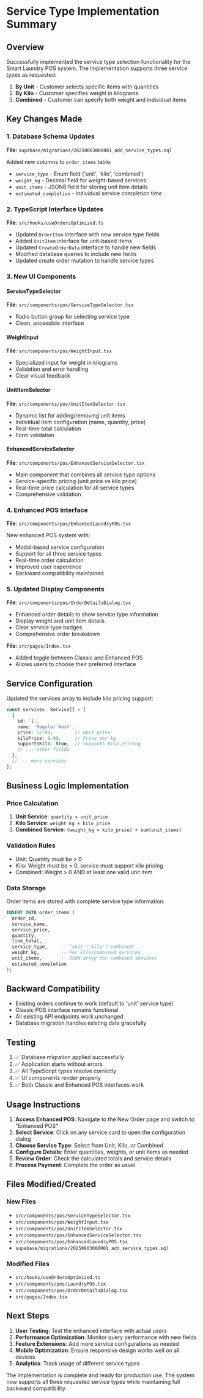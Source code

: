 # Service Type Implementation Summary

## Overview

Successfully implemented the service type selection functionality for the Smart Laundry POS system. The implementation supports three service types as requested:

1. **By Unit** - Customer selects specific items with quantities
2. **By Kilo** - Customer specifies weight in kilograms  
3. **Combined** - Customer can specify both weight and individual items

## Key Changes Made

### 1. Database Schema Updates

**File**: `supabase/migrations/20250803000001_add_service_types.sql`

Added new columns to `order_items` table:
- `service_type` - Enum field ('unit', 'kilo', 'combined')
- `weight_kg` - Decimal field for weight-based services
- `unit_items` - JSONB field for storing unit item details
- `estimated_completion` - Individual service completion time

### 2. TypeScript Interface Updates

**File**: `src/hooks/useOrdersOptimized.ts`

- Updated `OrderItem` interface with new service type fields
- Added `UnitItem` interface for unit-based items
- Updated `CreateOrderData` interface to handle new fields
- Modified database queries to include new fields
- Updated create order mutation to handle service types

### 3. New UI Components

#### ServiceTypeSelector
**File**: `src/components/pos/ServiceTypeSelector.tsx`
- Radio button group for selecting service type
- Clean, accessible interface

#### WeightInput  
**File**: `src/components/pos/WeightInput.tsx`
- Specialized input for weight in kilograms
- Validation and error handling
- Clear visual feedback

#### UnitItemSelector
**File**: `src/components/pos/UnitItemSelector.tsx`
- Dynamic list for adding/removing unit items
- Individual item configuration (name, quantity, price)
- Real-time total calculation
- Form validation

#### EnhancedServiceSelector
**File**: `src/components/pos/EnhancedServiceSelector.tsx`
- Main component that combines all service type options
- Service-specific pricing (unit price vs kilo price)
- Real-time price calculation for all service types
- Comprehensive validation

### 4. Enhanced POS Interface

**File**: `src/components/pos/EnhancedLaundryPOS.tsx`

New enhanced POS system with:
- Modal-based service configuration
- Support for all three service types
- Real-time order calculation
- Improved user experience
- Backward compatibility maintained

### 5. Updated Display Components

**File**: `src/components/pos/OrderDetailsDialog.tsx`
- Enhanced order details to show service type information
- Display weight and unit item details
- Clear service type badges
- Comprehensive order breakdown

**File**: `src/pages/Index.tsx`  
- Added toggle between Classic and Enhanced POS
- Allows users to choose their preferred interface

## Service Configuration

Updated the services array to include kilo pricing support:

```typescript
const services: Service[] = [
  { 
    id: '1', 
    name: 'Regular Wash', 
    price: 12.99,        // Unit price
    kiloPrice: 8.99,     // Price per kg
    supportsKilo: true,  // Supports kilo pricing
    // ... other fields
  },
  // ... more services
];
```

## Business Logic Implementation

### Price Calculation

1. **Unit Service**: `quantity × unit_price`
2. **Kilo Service**: `weight_kg × kilo_price`  
3. **Combined Service**: `(weight_kg × kilo_price) + sum(unit_items)`

### Validation Rules

- Unit: Quantity must be > 0
- Kilo: Weight must be > 0, service must support kilo pricing
- Combined: Weight > 0 AND at least one valid unit item

### Data Storage

Order items are stored with complete service type information:

```sql
INSERT INTO order_items (
  order_id,
  service_name,
  service_price,
  quantity,
  line_total,
  service_type,     -- 'unit'|'kilo'|'combined'
  weight_kg,        -- For kilo/combined services
  unit_items,       -- JSON array for combined services
  estimated_completion
);
```

## Backward Compatibility

- Existing orders continue to work (default to 'unit' service type)
- Classic POS interface remains functional
- All existing API endpoints work unchanged
- Database migration handles existing data gracefully

## Testing

1. ✅ Database migration applied successfully
2. ✅ Application starts without errors
3. ✅ All TypeScript types resolve correctly
4. ✅ UI components render properly
5. ✅ Both Classic and Enhanced POS interfaces work

## Usage Instructions

1. **Access Enhanced POS**: Navigate to the New Order page and switch to "Enhanced POS"
2. **Select Service**: Click on any service card to open the configuration dialog
3. **Choose Service Type**: Select from Unit, Kilo, or Combined
4. **Configure Details**: Enter quantities, weights, or unit items as needed
5. **Review Order**: Check the calculated totals and service details
6. **Process Payment**: Complete the order as usual

## Files Modified/Created

### New Files
- `src/components/pos/ServiceTypeSelector.tsx`
- `src/components/pos/WeightInput.tsx`
- `src/components/pos/UnitItemSelector.tsx`
- `src/components/pos/EnhancedServiceSelector.tsx`
- `src/components/pos/EnhancedLaundryPOS.tsx`
- `supabase/migrations/20250803000001_add_service_types.sql`

### Modified Files
- `src/hooks/useOrdersOptimized.ts`
- `src/components/pos/LaundryPOS.tsx`
- `src/components/pos/OrderDetailsDialog.tsx`
- `src/pages/Index.tsx`

## Next Steps

1. **User Testing**: Test the enhanced interface with actual users
2. **Performance Optimization**: Monitor query performance with new fields
3. **Feature Extensions**: Add more service configurations as needed
4. **Mobile Optimization**: Ensure responsive design works well on all devices
5. **Analytics**: Track usage of different service types

The implementation is complete and ready for production use. The system now supports all three requested service types while maintaining full backward compatibility.
